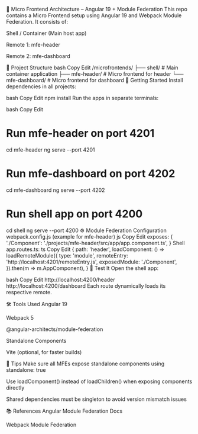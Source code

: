 🧩 Micro Frontend Architecture – Angular 19 + Module Federation
This repo contains a Micro Frontend setup using Angular 19 and Webpack Module Federation. It consists of:

Shell / Container (Main host app)

Remote 1: mfe-header

Remote 2: mfe-dashboard

📁 Project Structure
bash
Copy
Edit
/microfrontends/
├── shell/               # Main container application
├── mfe-header/          # Micro frontend for header
└── mfe-dashboard/       # Micro frontend for dashboard
🚀 Getting Started
Install dependencies in all projects:

bash
Copy
Edit
npm install
Run the apps in separate terminals:

bash
Copy
Edit
# Run mfe-header on port 4201
cd mfe-header
ng serve --port 4201

# Run mfe-dashboard on port 4202
cd mfe-dashboard
ng serve --port 4202

# Run shell app on port 4200
cd shell
ng serve --port 4200
⚙️ Module Federation Configuration
webpack.config.js (example for mfe-header)
js
Copy
Edit
exposes: {
  './Component': './projects/mfe-header/src/app/app.component.ts',
}
Shell app.routes.ts:
ts
Copy
Edit
{
  path: 'header',
  loadComponent: () =>
    loadRemoteModule({
      type: 'module',
      remoteEntry: 'http://localhost:4201/remoteEntry.js',
      exposedModule: './Component',
    }).then(m => m.AppComponent),
}
🧪 Test It
Open the shell app:

bash
Copy
Edit
http://localhost:4200/header
http://localhost:4200/dashboard
Each route dynamically loads its respective remote.

🛠️ Tools Used
Angular 19

Webpack 5

@angular-architects/module-federation

Standalone Components

Vite (optional, for faster builds)

📌 Tips
Make sure all MFEs expose standalone components using standalone: true

Use loadComponent() instead of loadChildren() when exposing components directly

Shared dependencies must be singleton to avoid version mismatch issues

📚 References
Angular Module Federation Docs

Webpack Module Federation


